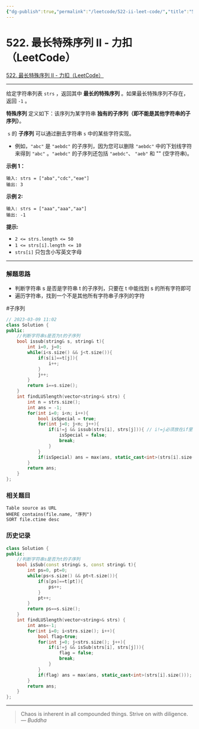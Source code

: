 ```yaml
---
{"dg-publish":true,"permalink":"/leetcode/522-ii-leet-code/","title":"522. 最长特殊序列 II - 力扣（LeetCode）","tags":["leetcode","子序列"]}
---
```



# 522. 最长特殊序列 II - 力扣（LeetCode）

[522. 最长特殊序列 II - 力扣（LeetCode）](https://leetcode.cn/problems/longest-uncommon-subsequence-ii/)

---

给定字符串列表 `strs` ，返回其中 **最长的特殊序列** 。如果最长特殊序列不存在，返回 `-1` 。

**特殊序列** 定义如下：该序列为某字符串 **独有的子序列（即不能是其他字符串的子序列）**。

 `s` 的 **子序列** 可以通过删去字符串 `s` 中的某些字符实现。

- 例如，`"abc"` 是 `"aebdc"` 的子序列，因为您可以删除 `"aebdc"` 中的下划线字符来得到 `"abc"` 。`"aebdc"` 的子序列还包括 `"aebdc"`、 `"aeb"` 和 "" (空字符串)。

**示例 1：**

```
输入: strs = ["aba","cdc","eae"]
输出: 3

```

**示例 2:**

```
输入: strs = ["aaa","aaa","aa"]
输出: -1

```

**提示:**

- `2 <= strs.length <= 50`
- `1 <= strs[i].length <= 10`
- `strs[i]` 只包含小写英文字母

---

### 解题思路

- 判断字符串 s 是否是字符串 t 的子序列，只要在 t 中能找到 s 的所有字符即可
- 遍历字符串，找到一个不是其他所有字符串子序列的字符

 #子序列

```cpp
// 2023-03-09 11:02
class Solution {
public:
	//判断字符串s是否为t的子序列
    bool issub(string& s, string& t){
        int i=0, j=0;
        while(i<s.size() && j<t.size()){
            if(s[i]==t[j]){
                i++;
            }
            j++;
        }
        return i==s.size();
    }
    int findLUSlength(vector<string>& strs) {
        int n = strs.size();
        int ans = -1;
        for(int i=0; i<n; i++){
            bool isSpecial = true;
            for(int j=0; j<n; j++){
                if(i!=j && issub(strs[i], strs[j])){ // i!=j必须放在if里，不能放在for
                    isSpecial = false;
                    break;
                }
            }
            if(isSpecial) ans = max(ans, static_cast<int>(strs[i].size()));
        }
        return ans;
    }
};
```

### 相关题目

```dataview
Table source as URL
WHERE contains(file.name, "序列")
SORT file.ctime desc
```

### 历史记录

```cpp
class Solution {
public:
	//判断字符串s是否为t的子序列
    bool isSub(const string& s, const string& t){
        int ps=0, pt=0;
        while(ps<s.size() && pt<t.size()){
            if(s[ps]==t[pt]){
                ps++;
            }
            pt++;
        }
        return ps==s.size();
    }
    int findLUSlength(vector<string>& strs) {
        int ans=-1;
        for(int i=0; i<strs.size(); i++){
            bool flag=true;
            for(int j=0; j<strs.size(); j++){
                if(i!=j && isSub(strs[i], strs[j])){
                    flag = false;
                    break;
                }
            }
            if(flag) ans = max(ans, static_cast<int>(strs[i].size())); //cast
        }
        return ans;
    }
};

```

---

> Chaos is inherent in all compounded things. Strive on with diligence.  
> — <cite>Buddha</cite>
